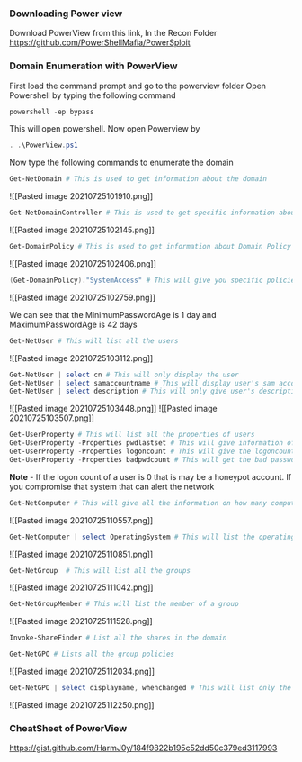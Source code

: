 ### Downloading Power view
Download PowerView from this link, In the Recon Folder
https://github.com/PowerShellMafia/PowerSploit

### Domain Enumeration with PowerView

First load the command prompt and go to the powerview folder
Open Powershell by typing the following command
```powershell
powershell -ep bypass
```

This will open powershell. Now open Powerview by
```powershell
. .\PowerView.ps1
```

Now type the following commands to enumerate the domain
```powershell
Get-NetDomain # This is used to get information about the domain
```
![[Pasted image 20210725101910.png]]

```powershell
Get-NetDomainController # This is used to get specific information about the domain Controller
```
![[Pasted image 20210725102145.png]]

```powershell
Get-DomainPolicy # This is used to get information about Domain Policy
```
![[Pasted image 20210725102406.png]]

```powershell
(Get-DomainPolicy)."SystemAccess" # This will give you specific policies in this case system accesss
```
![[Pasted image 20210725102759.png]]

We can see that the MinimumPasswordAge is 1 day and MaximumPasswordAge is 42 days

```powershell
Get-NetUser # This will list all the users
```
![[Pasted image 20210725103112.png]]

```powershell
Get-NetUser | select cn # This will only display the user
Get-NetUser | select samaccountname # This will display user's sam account name
Get-NetUser | select description # This will only give user's description
```
![[Pasted image 20210725103448.png]]
![[Pasted image 20210725103507.png]]

```powershell
Get-UserProperty # This will list all the properties of users
Get-UserProperty -Properties pwdlastset # This will give information of the pwdlastset property of all users
Get-UserProperty -Properties logoncount # This will give the logoncount
Get-UserProperty -Properties badpwdcount # This will get the bad password count of all users
```
**Note** - If the logon count of a user is 0 that is may be a honeypot account. If you compromise that system that can alert the network

```powershell
Get-NetComputer # This will give all the information on how many computers are there in the network
```
![[Pasted image 20210725110557.png]]

```powershell
Get-NetComputer | select OperatingSystem # This will list the operating systems the computers are using
```
![[Pasted image 20210725110851.png]]

```powershell
Get-NetGroup  # This will list all the groups
```
![[Pasted image 20210725111042.png]]

```powershell
Get-NetGroupMember # This will list the member of a group
```
![[Pasted image 20210725111528.png]]

```powershell
Invoke-ShareFinder # List all the shares in the domain
```
```powershell
Get-NetGPO # Lists all the group policies
```
![[Pasted image 20210725112034.png]]

```powershell
Get-NetGPO | select displayname, whenchanged # This will list only the name of the policy and the last changed date
```
![[Pasted image 20210725112250.png]]

### CheatSheet of PowerView
https://gist.github.com/HarmJ0y/184f9822b195c52dd50c379ed3117993